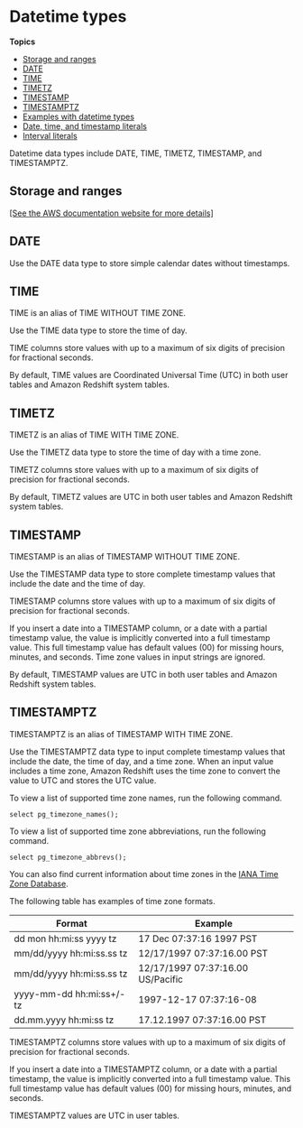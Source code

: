 # Datetime types<a name="r_Datetime_types"></a>

**Topics**
+ [Storage and ranges](#r_Datetime_types-storage-and-ranges)
+ [DATE](#r_Datetime_types-date)
+ [TIME](#r_Datetime_types-time)
+ [TIMETZ](#r_Datetime_types-timetz)
+ [TIMESTAMP](#r_Datetime_types-timestamp)
+ [TIMESTAMPTZ](#r_Datetime_types-timestamptz)
+ [Examples with datetime types](r_Examples_with_datetime_types.md)
+ [Date, time, and timestamp literals](r_Date_and_time_literals.md)
+ [Interval literals](r_interval_literals.md)

Datetime data types include DATE, TIME, TIMETZ, TIMESTAMP, and TIMESTAMPTZ\.

## Storage and ranges<a name="r_Datetime_types-storage-and-ranges"></a>

[\[See the AWS documentation website for more details\]](http://docs.aws.amazon.com/redshift/latest/dg/r_Datetime_types.html)

## DATE<a name="r_Datetime_types-date"></a>

Use the DATE data type to store simple calendar dates without timestamps\.

## TIME<a name="r_Datetime_types-time"></a>

TIME is an alias of TIME WITHOUT TIME ZONE\.

Use the TIME data type to store the time of day\. 

TIME columns store values with up to a maximum of six digits of precision for fractional seconds\.

By default, TIME values are Coordinated Universal Time \(UTC\) in both user tables and Amazon Redshift system tables\. 

## TIMETZ<a name="r_Datetime_types-timetz"></a>

TIMETZ is an alias of TIME WITH TIME ZONE\.

Use the TIMETZ data type to store the time of day with a time zone\. 

TIMETZ columns store values with up to a maximum of six digits of precision for fractional seconds\.

By default, TIMETZ values are UTC in both user tables and Amazon Redshift system tables\. 

## TIMESTAMP<a name="r_Datetime_types-timestamp"></a>

TIMESTAMP is an alias of TIMESTAMP WITHOUT TIME ZONE\.

Use the TIMESTAMP data type to store complete timestamp values that include the date and the time of day\. 

TIMESTAMP columns store values with up to a maximum of six digits of precision for fractional seconds\.

If you insert a date into a TIMESTAMP column, or a date with a partial timestamp value, the value is implicitly converted into a full timestamp value\. This full timestamp value has default values \(00\) for missing hours, minutes, and seconds\. Time zone values in input strings are ignored\.

By default, TIMESTAMP values are UTC in both user tables and Amazon Redshift system tables\. 

## TIMESTAMPTZ<a name="r_Datetime_types-timestamptz"></a>

TIMESTAMPTZ is an alias of TIMESTAMP WITH TIME ZONE\.

Use the TIMESTAMPTZ data type to input complete timestamp values that include the date, the time of day, and a time zone\. When an input value includes a time zone, Amazon Redshift uses the time zone to convert the value to UTC and stores the UTC value\.

To view a list of supported time zone names, run the following command\. 

```
select pg_timezone_names();
```

 To view a list of supported time zone abbreviations, run the following command\. 

```
select pg_timezone_abbrevs();
```

You can also find current information about time zones in the [IANA Time Zone Database](https://www.iana.org/time-zones)\.

The following table has examples of time zone formats\. 


| Format | Example | 
| --- | --- | 
|  dd mon hh:mi:ss yyyy tz  |  17 Dec 07:37:16 1997 PST   | 
|  mm/dd/yyyy hh:mi:ss\.ss tz  |  12/17/1997 07:37:16\.00 PST  | 
|  mm/dd/yyyy hh:mi:ss\.ss tz  |  12/17/1997 07:37:16\.00 US/Pacific  | 
|  yyyy\-mm\-dd hh:mi:ss\+/\-tz  |  1997\-12\-17 07:37:16\-08   | 
| dd\.mm\.yyyy hh:mi:ss tz |  17\.12\.1997 07:37:16\.00 PST  | 

TIMESTAMPTZ columns store values with up to a maximum of six digits of precision for fractional seconds\.

If you insert a date into a TIMESTAMPTZ column, or a date with a partial timestamp, the value is implicitly converted into a full timestamp value\. This full timestamp value has default values \(00\) for missing hours, minutes, and seconds\.

TIMESTAMPTZ values are UTC in user tables\.